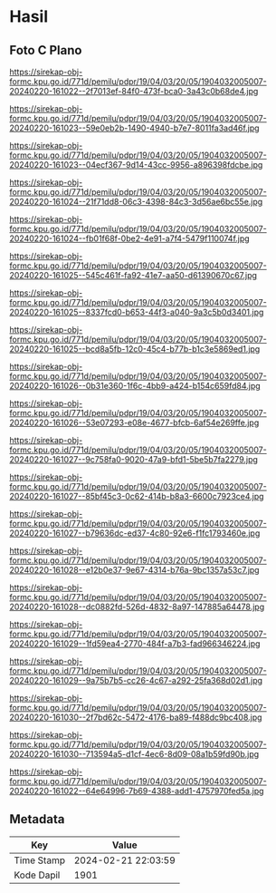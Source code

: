 # Hasil

## Foto C Plano

https://sirekap-obj-formc.kpu.go.id/771d/pemilu/pdpr/19/04/03/20/05/1904032005007-20240220-161022--2f7013ef-84f0-473f-bca0-3a43c0b68de4.jpg

https://sirekap-obj-formc.kpu.go.id/771d/pemilu/pdpr/19/04/03/20/05/1904032005007-20240220-161023--59e0eb2b-1490-4940-b7e7-8011fa3ad46f.jpg

https://sirekap-obj-formc.kpu.go.id/771d/pemilu/pdpr/19/04/03/20/05/1904032005007-20240220-161023--04ecf367-9d14-43cc-9956-a896398fdcbe.jpg

https://sirekap-obj-formc.kpu.go.id/771d/pemilu/pdpr/19/04/03/20/05/1904032005007-20240220-161024--21f71dd8-06c3-4398-84c3-3d56ae6bc55e.jpg

https://sirekap-obj-formc.kpu.go.id/771d/pemilu/pdpr/19/04/03/20/05/1904032005007-20240220-161024--fb01f68f-0be2-4e91-a7f4-5479f110074f.jpg

https://sirekap-obj-formc.kpu.go.id/771d/pemilu/pdpr/19/04/03/20/05/1904032005007-20240220-161025--545c461f-fa92-41e7-aa50-d61390670c67.jpg

https://sirekap-obj-formc.kpu.go.id/771d/pemilu/pdpr/19/04/03/20/05/1904032005007-20240220-161025--8337fcd0-b653-44f3-a040-9a3c5b0d3401.jpg

https://sirekap-obj-formc.kpu.go.id/771d/pemilu/pdpr/19/04/03/20/05/1904032005007-20240220-161025--bcd8a5fb-12c0-45c4-b77b-b1c3e5869ed1.jpg

https://sirekap-obj-formc.kpu.go.id/771d/pemilu/pdpr/19/04/03/20/05/1904032005007-20240220-161026--0b31e360-1f6c-4bb9-a424-b154c659fd84.jpg

https://sirekap-obj-formc.kpu.go.id/771d/pemilu/pdpr/19/04/03/20/05/1904032005007-20240220-161026--53e07293-e08e-4677-bfcb-6af54e269ffe.jpg

https://sirekap-obj-formc.kpu.go.id/771d/pemilu/pdpr/19/04/03/20/05/1904032005007-20240220-161027--9c758fa0-9020-47a9-bfd1-5be5b7fa2279.jpg

https://sirekap-obj-formc.kpu.go.id/771d/pemilu/pdpr/19/04/03/20/05/1904032005007-20240220-161027--85bf45c3-0c62-414b-b8a3-6600c7923ce4.jpg

https://sirekap-obj-formc.kpu.go.id/771d/pemilu/pdpr/19/04/03/20/05/1904032005007-20240220-161027--b79636dc-ed37-4c80-92e6-f1fc1793460e.jpg

https://sirekap-obj-formc.kpu.go.id/771d/pemilu/pdpr/19/04/03/20/05/1904032005007-20240220-161028--e12b0e37-9e67-4314-b76a-9bc1357a53c7.jpg

https://sirekap-obj-formc.kpu.go.id/771d/pemilu/pdpr/19/04/03/20/05/1904032005007-20240220-161028--dc0882fd-526d-4832-8a97-147885a64478.jpg

https://sirekap-obj-formc.kpu.go.id/771d/pemilu/pdpr/19/04/03/20/05/1904032005007-20240220-161029--1fd59ea4-2770-484f-a7b3-fad966346224.jpg

https://sirekap-obj-formc.kpu.go.id/771d/pemilu/pdpr/19/04/03/20/05/1904032005007-20240220-161029--9a75b7b5-cc26-4c67-a292-25fa368d02d1.jpg

https://sirekap-obj-formc.kpu.go.id/771d/pemilu/pdpr/19/04/03/20/05/1904032005007-20240220-161030--2f7bd62c-5472-4176-ba89-f488dc9bc408.jpg

https://sirekap-obj-formc.kpu.go.id/771d/pemilu/pdpr/19/04/03/20/05/1904032005007-20240220-161030--713594a5-d1cf-4ec6-8d09-08a1b59fd90b.jpg

https://sirekap-obj-formc.kpu.go.id/771d/pemilu/pdpr/19/04/03/20/05/1904032005007-20240220-161022--64e64996-7b69-4388-add1-4757970fed5a.jpg


## Metadata

| Key        | Value               |
| ---------- | ------------------- |
| Time Stamp | 2024-02-21 22:03:59 |
| Kode Dapil | 1901                |



